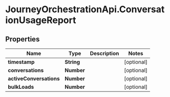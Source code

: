 # JourneyOrchestrationApi.ConversationUsageReport

## Properties

Name | Type | Description | Notes
------------ | ------------- | ------------- | -------------
**timestamp** | **String** |  | [optional] 
**conversations** | **Number** |  | [optional] 
**activeConversations** | **Number** |  | [optional] 
**bulkLoads** | **Number** |  | [optional] 


